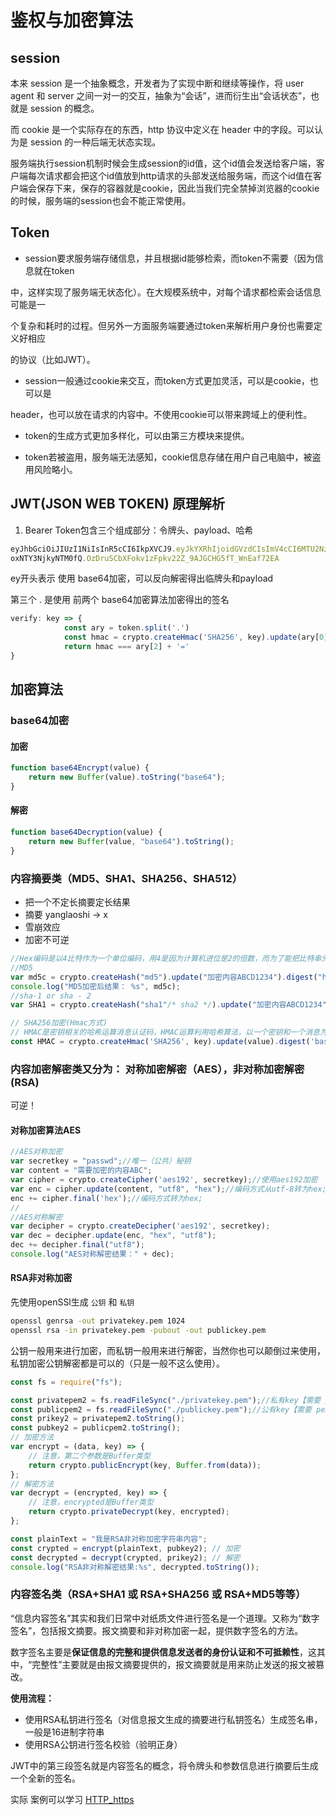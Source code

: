 # 鉴权与加密算法

## session

本来 session 是一个抽象概念，开发者为了实现中断和继续等操作，将 user agent 和 server 之间一对一的交互，抽象为“会话”，进而衍生出“会话状态”，也就是 session 的概念。

而 cookie 是一个实际存在的东西，http 协议中定义在 header 中的字段。可以认为是 session 的一种后端无状态实现。

服务端执行session机制时候会生成session的id值，这个id值会发送给客户端，客户端每次请求都会把这个id值放到http请求的头部发送给服务端，而这个id值在客户端会保存下来，保存的容器就是cookie，因此当我们完全禁掉浏览器的cookie的时候，服务端的session也会不能正常使用。



## Token

- session要求服务端存储信息，并且根据id能够检索，而token不需要（因为信息就在token

中，这样实现了服务端无状态化）。在大规模系统中，对每个请求都检索会话信息可能是一

个复杂和耗时的过程。但另外一方面服务端要通过token来解析用户身份也需要定义好相应

的协议（比如JWT）。

- session一般通过cookie来交互，而token方式更加灵活，可以是cookie，也可以是

header，也可以放在请求的内容中。不使用cookie可以带来跨域上的便利性。

- token的生成方式更加多样化，可以由第三方模块来提供。

- token若被盗用，服务端无法感知，cookie信息存储在用户自己电脑中，被盗用风险略小。





## JWT(JSON WEB TOKEN) 原理解析

1. Bearer Token包含三个组成部分：令牌头、payload、哈希

```js
eyJhbGciOiJIUzI1NiIsInR5cCI6IkpXVCJ9.eyJkYXRhIjoidGVzdCIsImV4cCI6MTU2NzY5NjEzNCwiaWF0Ij
oxNTY3NjkyNTM0fQ.OzDruSCbXFokv1zFpkv22Z_9AJGCHG5fT_WnEaf72EA
```

ey开头表示 使用 base64加密，可以反向解密得出临牌头和payload



第三个  . 是使用 前两个 base64加密算法加密得出的签名

```js
verify: key => {
            const ary = token.split('.')
            const hmac = crypto.createHmac('SHA256', key).update(ary[0] + '.' + ary[1]).digest('base64');
            return hmac === ary[2] + '='
}
```



## 加密算法

### base64加密

#### 加密

```js
function base64Encrypt(value) {
    return new Buffer(value).toString("base64");
}
```

#### 解密

```js
function base64Decryption(value) {
    return new Buffer(value, "base64").toString();
}
```

### 内容摘要类（MD5、SHA1、SHA256、SHA512）

-  把一个不定长摘要定长结果 
- 摘要 yanglaoshi -> x 
- 雪崩效应
- 加密不可逆

```js
//Hex编码是以4比特作为一个单位编码，用4是因为计算机进位是2的倍数，而为了能把比特串分割开来，最适中就是取16进制；所以Hex编码就是16进制编码；
//MD5
var md5c = crypto.createHash("md5").update("加密内容ABCD1234").digest("hex");
console.log("MD5加密后结果： %s", md5c);
//sha-1 or sha - 2
var SHA1 = crypto.createHash("sha1"/* sha2 */).update("加密内容ABCD1234").digest("hex");

// SHA256加密(Hmac方式)
// HMAC是密钥相关的哈希运算消息认证码，HMAC运算利用哈希算法，以一个密钥和一个消息为输入，生成一个消息摘要作为输出。
const HMAC = crypto.createHmac('SHA256', key).update(value).digest('base64');
```

### 内容加密解密类又分为： 对称加密解密（AES），非对称加密解密(RSA)

可逆！

#### 对称加密算法AES

```js
//AES对称加密
var secretkey = "passwd";//唯一（公共）秘钥
var content = "需要加密的内容ABC";
var cipher = crypto.createCipher('aes192', secretkey);//使用aes192加密
var enc = cipher.update(content, "utf8", "hex");//编码方式从utf-8转为hex;
enc += cipher.final('hex');//编码方式转为hex;
//
//AES对称解密
var decipher = crypto.createDecipher('aes192', secretkey);
var dec = decipher.update(enc, "hex", "utf8");
dec += decipher.final("utf8");
console.log("AES对称解密结果：" + dec);
```



#### **RSA非对称加密**

先使用openSSl生成 `公钥` 和 `私钥`

```cmd
openssl genrsa -out privatekey.pem 1024
openssl rsa -in privatekey.pem -pubout -out publickey.pem
```

公钥一般用来进行加密，而私钥一般用来进行解密，当然你也可以颠倒过来使用，私钥加密公钥解密都是可以的（只是一般不这么使用）。

```js
const fs = require("fs");

const privatepem2 = fs.readFileSync("./privatekey.pem");//私有key【需要 pem 编码的key】server.pem
const publicpem2 = fs.readFileSync("./publickey.pem");//公有key【需要 pem 编码的key】cert.pem
const prikey2 = privatepem2.toString();
const pubkey2 = publicpem2.toString();
// 加密方法
var encrypt = (data, key) => {
    // 注意，第二个参数是Buffer类型
    return crypto.publicEncrypt(key, Buffer.from(data));
};
// 解密方法
var decrypt = (encrypted, key) => {
    // 注意，encrypted是Buffer类型
    return crypto.privateDecrypt(key, encrypted);
};

const plainText = "我是RSA非对称加密字符串内容";
const crypted = encrypt(plainText, pubkey2); // 加密
const decrypted = decrypt(crypted, prikey2); // 解密
console.log("RSA非对称解密结果:%s", decrypted.toString());
```



### 内容签名类（RSA+SHA1 或 RSA+SHA256 或 RSA+MD5等等）

“信息内容签名”其实和我们日常中对纸质文件进行签名是一个道理。又称为“数字签名”，包括报文摘要。报文摘要和非对称加密一起，提供数字签名的方法。

数字签名主要是**保证信息的完整和提供信息发送者的身份认证和不可抵赖性**，这其中，“完整性”主要就是由报文摘要提供的，报文摘要就是用来防止发送的报文被篡改。

**使用流程：**

- 使用RSA私钥进行签名（对信息报文生成的摘要进行私钥签名）生成签名串，一般是16进制字符串
- 使用RSA公钥进行签名校验（验明正身）



JWT中的第三段签名就是内容签名的概念，将令牌头和参数信息进行摘要后生成一个全新的签名。

实际 案例可以学习 [ HTTP_https ](./HTTP_https.md)